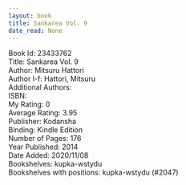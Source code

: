 ```yaml
---
layout: book
title: Sankarea Vol. 9
date_read: None
---
```


Book Id: 23433762<br />
Title: Sankarea Vol. 9<br />
Author: Mitsuru Hattori<br />
Author l-f: Hattori, Mitsuru<br />
Additional Authors: <br />
ISBN: <br />
My Rating: 0<br />
Average Rating: 3.95<br />
Publisher: Kodansha<br />
Binding: Kindle Edition<br />
Number of Pages: 176<br />
Year Published: 2014<br />
Date Added: 2020/11/08<br />
Bookshelves: kupka-wstydu<br />
Bookshelves with positions: kupka-wstydu (#2047)<br />

